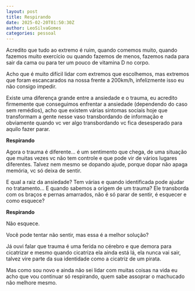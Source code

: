 ```yaml
---
layout: post
title: Respirando
date: 2025-02-20T01:50:30Z
author: LeoSilvaGomes
categories: pessoal
---
```

Acredito que tudo ao extremo é ruim, quando comemos muito, quando fazemos muito exercício ou quando fazemos de menos, fazemos nada para sair da cama ou para ter um pouco de vitamina D no corpo.

Acho que é muito difícil lidar com extremos que escolhemos, mas extremos que foram escancarados na nossa frente a 200km/h, infelizmente isso eu não consigo impedir.

Existe uma diferença grande entre a ansiedade e o trauma, eu acredito firmemente que conseguimos enfrentar a ansiedade (dependendo do caso sem remédios), acho que existem várias sintomas sociais hoje que transformam a gente nesse vaso transbordando de informação e obviamente quando vc ver algo transbordando vc fica desesperado para aquilo fazer parar. 

**Respirando**

Agora o trauma é diferente... é um sentimento que chega, de uma situação que muitas vezes vc não tem controle e que pode vir de vários lugares diferentes. Talvez nem mesmo se dopando ajude, porque dopar não apaga memória, vc só deixa de sentir.

E qual a raiz da ansiedade? Tem várias e quando identificada pode ajudar no tratamento... E quando sabemos a origem de um trauma? Ele transborda com os braços e pernas amarrados, não é só parar de sentir, é esquecer e como esquece?

**Respirando**

Não esquece.

Você pode tentar não sentir, mas essa é a melhor solução?

Já ouvi falar que trauma é uma ferida no cérebro e que demora para cicatrizar e mesmo quando cicatriza ela ainda está lá, ela nunca vai sair, talvez vire parte da sua identidade como a cicatriz de um pirata.

Mas como sou novo e ainda não sei lidar com muitas coisas na vida eu acho que vou continuar só respirando, quem sabe assoprar o machucado não melhore mesmo.